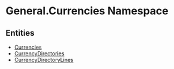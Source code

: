 ﻿---
uid: General.Currencies
---
# General.Currencies Namespace

## Entities
- [Currencies](General.Currencies.Currencies.md)  
- [CurrencyDirectories](General.Currencies.CurrencyDirectories.md)  
- [CurrencyDirectoryLines](General.Currencies.CurrencyDirectoryLines.md)  

